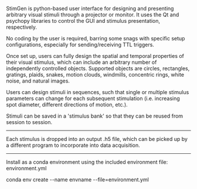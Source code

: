 StimGen is python-based user interface for designing and presenting arbitrary visual stimuli through a projector or monitor. It uses the Qt and psychopy libraries to control the GUI and stimulus presentation, respectively. 

No coding by the user is required, barring some snags with specific setup configurations, especially for sending/receiving TTL triggers. 

Once set up, users can fully design the spatial and temporal properties of their visual stimulus, which can include an arbitrary number of independently controlled objects. Supported objects are circles, rectangles, gratings, plaids, snakes, motion clouds, windmills, concentric rings, white noise, and natural images.

Users can design stimuli in sequences, such that single or multiple stimulus parameters can change for each subsequent stimulation (i.e. increasing spot diameter, different directions of motion, etc.).

Stimuli can be saved in a 'stimulus bank' so that they can be reused from session to session. 

--------------------
Each stimulus is dropped into an output .h5 file, which can be picked up by a different program to incorporate into data acquisition.

--------------------
Install as a conda environment using the included environment file: environment.yml

conda env create --name envname --file=environment.yml
